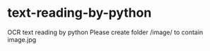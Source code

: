 # text-reading-by-python
OCR text reading by python
Please create folder /image/ to contain image.jpg  
